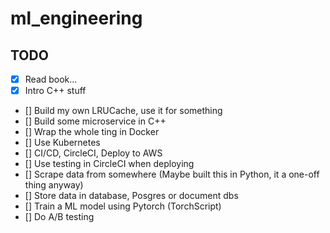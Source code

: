 # ml_engineering

## TODO

- [x] Read book...
- [x] Intro C++ stuff
- [] Build my own LRUCache, use it for something
- [] Build some microservice in C++
- [] Wrap the whole ting in Docker
- [] Use Kubernetes
- [] CI/CD, CircleCI, Deploy to AWS
- [] Use testing in CircleCI when deploying
- [] Scrape data from somewhere (Maybe built this in Python, it a one-off thing anyway)
- [] Store data in database, Posgres or document dbs
- [] Train a ML model using Pytorch (TorchScript)
- [] Do A/B testing
